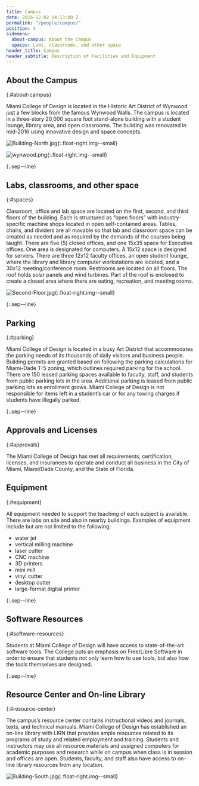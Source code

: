 ```yaml
---
title: Campus
date: 2016-12-02 14:13:00 Z
permalink: "/people/campus/"
position: 4
sidemenu:
  about-campus: About the Campus
  spaces: Labs, classrooms, and other space
header_title: Campus
header_subtitle: Description of Facilities and Equipment
---
```


## About the Campus
{:#about-campus}

Miami College of Design is located in the Historic Art District of Wynwood just a few blocks from the famous Wynwood Walls. The campus is located in a three-story 20,000 square foot stand-alone building with a student lounge, library area, and open classrooms. The building was renovated in mid-2016 using innovative design and space concepts.

![Building-North.jpg](/uploads/Building-North.jpg){:.float-right.img--small}

![wynwood.png](/uploads/wynwood.png){:.float-right.img--small}

{:.sep--line}
&nbsp;

## Labs, classrooms, and other space
{:#spaces}

Classroom, office and lab space are located on the first, second, and third floors of the building. Each is structured as “open floors” with industry-specific machine shops located in open self-contained areas. Tables, chairs, and dividers are all movable so that lab and classroom space can be created as needed and as required by the demands of the courses being taught. There are five (5) closed offices, and one 15x35 space for Executive offices. One area is designated for computers. A 15x12 space is designed for servers. There are three 12x12 faculty offices, an open student lounge, where the library and library computer workstations are located, and a 30x12 meeting/conference room. Restrooms are located on all floors. The roof holds solar panels and wind turbines. Part of the roof is enclosed to create a closed area where there are eating, recreation, and meeting rooms.

![Second-Floor.jpg](/uploads/Second-Floor.jpg){:.float-right.img--small}

{:.sep--line}
&nbsp;

## Parking
{:#parking}

Miami College of Design is located in a busy Art District that accommodates the parking needs of its thousands of daily visitors and business people. Building permits are granted based on following the parking calculations for Miami-Dade T-5 zoning, which outlines required parking for the school. There are 150 leased parking spaces available to faculty, staff, and students from public parking lots in the area. Additional parking is leased from public parking lots as enrollment grows. Miami College of Design is not responsible for items left in a student’s car or for any towing charges if students have illegally parked.

{:.sep--line}
&nbsp;

## Approvals and Licenses
{:#approvals}

The Miami College of Design has met all requirements, certification, licenses, and insurances to operate and conduct all business in the City of Miami, Miami/Dade County, and the State of Florida.

## Equipment
{:#equipment}

All equipment needed to support the teaching of each subject is available. There are labs on site and also in nearby buildings. Examples of equipment include but are not limited to the following: 

* water jet
* vertical milling machine
* laser cutter
* CNC machine
* 3D printers
* mini mill
* vinyl cutter
* desktop cutter
* large-format digital printer

{:.sep--line}
&nbsp;

## Software Resources
{:#software-resources}

Students at Miami College of Design will have access to state-of-the-art software tools. The College puts an emphasis on Free/Libre Software in order to ensure that students not only learn how to use tools, but also how the tools themselves are designed.

{:.sep--line}
&nbsp;

## Resource Center and On-line Library
{:#resource-center}

The campus’s resource center contains instructional videos and journals, texts, and technical manuals. Miami College of Design has established an on-line library with LIRN that provides ample resources related to its programs of study and related employment and training. Students and instructors may use all resource materials and assigned computers for academic purposes and research while on campus when class is in session and offices are open. Students, faculty, and staff also have access to on-line library resources from any location.

![Building-South.jpg](/uploads/Building-South.jpg){:.float-right.img--small}




